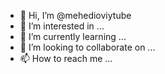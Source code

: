 - 👋 Hi, I’m @mehedioviytube
- 👀 I’m interested in ...
- 🌱 I’m currently learning ...
- 💞️ I’m looking to collaborate on ...
- 📫 How to reach me ...

<!---
mehedioviytube/mehedioviytube is a ✨ special ✨ repository because its `README.md` (this file) appears on your GitHub profile.
You can click the Preview link to take a look at your changes.
--->
